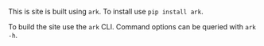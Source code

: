 This is site is built using `ark`. To install use `pip install ark`.

To build the site use the `ark` CLI. Command options can be queried with `ark -h`.
